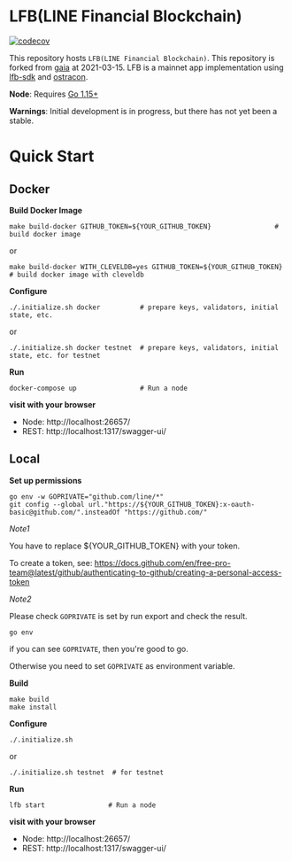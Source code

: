 # LFB(LINE Financial Blockchain)

[![codecov](https://codecov.io/gh/line/lfb/branch/main/graph/badge.svg?token=JFFuUevpzJ)](https://codecov.io/gh/line/lfb)

This repository hosts `LFB(LINE Financial Blockchain)`. This repository is forked from [gaia](https://github.com/cosmos/gaia) at 2021-03-15. LFB is a mainnet app implementation using [lfb-sdk](https://github.com/line/lfb-sdk) and [ostracon](https://github.com/line/ostracon).

**Node**: Requires [Go 1.15+](https://golang.org/dl/)

**Warnings**: Initial development is in progress, but there has not yet been a stable.

# Quick Start
## Docker
**Build Docker Image**
```
make build-docker GITHUB_TOKEN=${YOUR_GITHUB_TOKEN}                # build docker image
```
or
```
make build-docker WITH_CLEVELDB=yes GITHUB_TOKEN=${YOUR_GITHUB_TOKEN}  # build docker image with cleveldb
```

**Configure**
```
./.initialize.sh docker          # prepare keys, validators, initial state, etc.
```
or
```
./.initialize.sh docker testnet  # prepare keys, validators, initial state, etc. for testnet
```

**Run**
```
docker-compose up                # Run a node
```

**visit with your browser**
* Node: http://localhost:26657/
* REST: http://localhost:1317/swagger-ui/

## Local
**Set up permissions**
```
go env -w GOPRIVATE="github.com/line/*"
git config --global url."https://${YOUR_GITHUB_TOKEN}:x-oauth-basic@github.com/".insteadOf "https://github.com/"
```

_Note1_

You have to replace ${YOUR_GITHUB_TOKEN} with your token.

To create a token, 
see: https://docs.github.com/en/free-pro-team@latest/github/authenticating-to-github/creating-a-personal-access-token

_Note2_

Please check `GOPRIVATE` is set by run export and check the result. 
```
go env
```
if you can see `GOPRIVATE`, then you're good to go. 

Otherwise you need to set `GOPRIVATE` as environment variable.

**Build**
```
make build
make install 
```

**Configure**
```
./.initialize.sh
```
or
```
./.initialize.sh testnet  # for testnet
```

**Run**
```
lfb start                # Run a node
```

**visit with your browser**
* Node: http://localhost:26657/
* REST: http://localhost:1317/swagger-ui/
